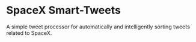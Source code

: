 # SpaceX Smart-Tweets

A simple tweet processor for automatically and intelligently sorting tweets related to SpaceX.

